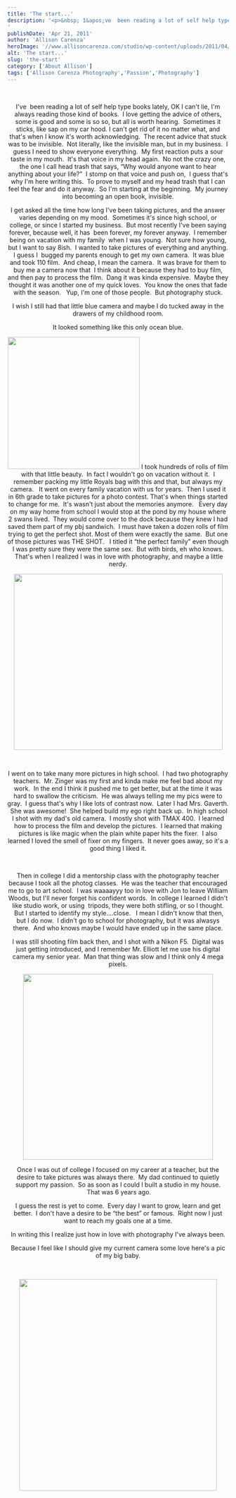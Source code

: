```yaml
---
title: 'The start...'
description: '<p>&nbsp; I&apos;ve  been reading a lot of self help type books lately, OK I can&apos;t lie, I&apos;m always reading those [&hellip;]</p>
'
publishDate: 'Apr 21, 2011'
author: 'Allison Carenza'
heroImage: '//www.allisoncarenza.com/studio/wp-content/uploads/2011/04/31ND3ZZNVFL._SL500_AA300_.jpeg'
alt: 'The start...'
slug: 'the-start'
category: ['About Allison']
tags: ['Allison Carenza Photography','Passion','Photography']
---
```


<p style="text-align: center;">&nbsp;</p>
<p style="text-align: center;">I&apos;ve  been reading a lot of self help type books lately, OK I can&apos;t lie, I&apos;m always reading those kind of books.  I love getting the advice of others, some is good and some is so so, but all is worth hearing.  Sometimes it sticks, like sap on my car hood. I can&apos;t get rid of it no matter what, and that&apos;s when I know it&apos;s worth acknowledging.  The recent advice that stuck was to be invisible.  Not literally, like the invisible man, but in my business.  I guess I need to show everyone everything.  My first reaction puts a sour taste in my mouth.  It&apos;s that voice in my head again.  No not the crazy one, the one I call head trash that says, &#8220;Why would anyone want to hear anything about your life?&#8221;  I stomp on that voice and push on,  I guess that&apos;s why I&apos;m here writing this.  To prove to myself and my head trash that I can feel the fear and do it anyway.  So I&apos;m starting at the beginning.  My journey into becoming an open book, invisible.</p>
<p style="text-align: center;">I get asked all the time how long I&apos;ve been taking pictures, and the answer varies depending on my mood.  Sometimes it&apos;s since high school, or college, or since I started my business.  But most recently I&apos;ve been saying forever, because well, it has  been forever, my forever anyway.  I remember being on vacation with my family  when I was young.  Not sure how young, but I want to say 8ish.  I wanted to take pictures of everything and anything.  I guess I  bugged my parents enough to get my own camera.  It was blue and took 110 film.  And cheap, I mean the camera.  It was brave for them to buy me a camera now that  I think about it because they had to buy film, and then pay to process the film.  Dang it was kinda expensive.  Maybe they thought it was another one of my quick loves.  You know the ones that fade with the season.   Yup, I&apos;m one of those people.  But photography stuck.</p>
<p style="text-align: center;">I wish I still had that little blue camera and maybe I do tucked away in the drawers of my childhood room.</p>
<p style="text-align: center;">It looked something like this only ocean blue.</p>
<p style="text-align: center;"><a rel="attachment wp-att-2152" href="http://www.allisoncarenza.com/?attachment_id=2152"><img class="aligncenter size-full wp-image-2152" title="31ND3ZZNVFL._SL500_AA300_" src="http://www.allisoncarenza.com/studio/wp-content/uploads/2011/04/31ND3ZZNVFL._SL500_AA300_.jpeg" alt="" width="300" height="300" srcset="/media/31ND3ZZNVFL._SL500_AA300_.jpeg 300w, /media/31ND3ZZNVFL._SL500_AA300_-150x150.jpeg 150w" sizes="(max-width: 300px) 100vw, 300px" /></a> I took hundreds of rolls of film with that little beauty.  In fact I wouldn&apos;t go on vacation without it.  I remember packing my little Royals bag with this and that, but always my camera.   It went on every family vacation with us for years.  Then I used it in 6th grade to take pictures for a photo contest. That&apos;s when things started to change for me.  It&apos;s wasn&apos;t just about the memories anymore.   Every day on my way home from school I would stop at the pond by my house where 2 swans lived.  They would come over to the dock because they knew I had saved them part of my pbj sandwich.  I must have taken a dozen rolls of film trying to get the perfect shot. Most of them were exactly the same.  But one of those pictures was THE SHOT.   I titled it &#8220;the perfect family&#8221; even though I was pretty sure they were the same sex.  But with birds, eh who knows.  That&apos;s when I realized I was in love with photography, and maybe a little nerdy.</p>
<p style="text-align: center;"><a rel="attachment wp-att-2151" href="http://www.allisoncarenza.com/?attachment_id=2151"><img class="aligncenter size-full wp-image-2151" title="camera" src="http://www.allisoncarenza.com/studio/wp-content/uploads/2011/04/camera1.jpg" alt="" width="475" height="400" srcset="/media/camera1.jpg 475w, /media/camera1-300x253.jpg 300w" sizes="(max-width: 475px) 100vw, 475px" /></a></p>
<p style="text-align: center;">&nbsp;</p>
<p style="text-align: center;">I went on to take many more pictures in high school.  I had two photography teachers.  Mr. Zinger was my first and kinda make me feel bad about my work.  In the end I think it pushed me to get better, but at the time it was hard to swallow the criticism.  He was always telling me my pics were to gray.  I guess that&apos;s why I like lots of contrast now.  Later I had Mrs. Gaverth.  She was awesome!  She helped build my ego right back up.  In high school I shot with my dad&apos;s old camera.  I mostly shot with TMAX 400.  I learned how to process the film and develop the pictures.  I learned that making pictures is like magic when the plain white paper hits the fixer.  I also learned I loved the smell of fixer on my fingers.  It never goes away, so it&apos;s a good thing I liked it.</p>
<p>&nbsp;</p>
<p style="text-align: center;">Then in college I did a mentorship class with the photography teacher because I took all the photog classes.  He was the teacher that encouraged me to go to art school.  I was waaaayyy too in love with Jon to leave William Woods, but I&apos;ll never forget his confident words.  In college I learned I didn&apos;t like studio work, or using  tripods, they were both stifling, or so I thought.  But I started to identify my style....close.   I mean I didn&apos;t know that then, but I do now.  I didn&apos;t go to school for photography, but it was alwasys there.  And who knows maybe I would have ended up in the same place.</p>
<p style="text-align: center;">I was still shooting film back then, and I shot with a Nikon F5.  Digital was just getting introduced, and I remember Mr. Elliott let me use his digital camera my senior year.  Man that thing was slow and I think only 4 mega pixels.</p>
<p style="text-align: center;"><a rel="attachment wp-att-2169" href="http://www.allisoncarenza.com/?attachment_id=2169"><img class="aligncenter size-full wp-image-2169" title="NikonF5front80mm" src="http://www.allisoncarenza.com/studio/wp-content/uploads/2011/04/NikonF5front80mm.jpeg" alt="" width="432" height="422" srcset="/media/NikonF5front80mm.jpeg 432w, /media/NikonF5front80mm-300x293.jpeg 300w" sizes="(max-width: 432px) 100vw, 432px" /></a></p>
<p style="text-align: center;">Once I was out of college I focused on my career at a teacher, but the desire to take pictures was always there.  My dad continued to quietly support my passion.  So as soon as I could I built a studio in my house.  That was 6 years ago.</p>
<p style="text-align: center;">I guess the rest is yet to come.  Every day I want to grow, learn and get better.  I don&apos;t have a desire to be &#8220;the best&#8221; or famous.  Right now I just want to reach my goals one at a time.</p>
<p style="text-align: center;">In writing this I realize just how in love with photography I&apos;ve always been.</p>
<p style="text-align: center;">Because I feel like I should give my current camera some love here&apos;s a pic of my big baby.</p>
<p style="text-align: center;">&nbsp;</p>
<p style="text-align: center;"><a rel="attachment wp-att-2170" href="http://www.allisoncarenza.com/?attachment_id=2170"><img class="aligncenter size-large wp-image-2170" title="ZBEAUTY" src="http://www.allisoncarenza.com/studio/wp-content/uploads/2011/04/ZBEAUTY-841x900.jpg" alt="" width="450" height="481" /></a></p>
<p style="text-align: center;">&nbsp;</p>
